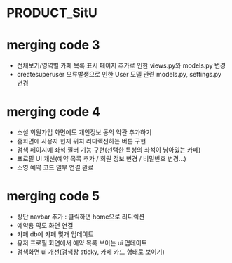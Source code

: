 # PRODUCT_SitU

# merging code 3

-   전체보기/영역별 카페 목록 표시 페이지 추가로 인한 views.py와 models.py 변경
-   createsuperuser 오류발생으로 인한 User 모델 관련 models.py, settings.py 변경

# merging code 4

-   소셜 회원가입 화면에도 개인정보 동의 약관 추가하기
-   홈화면에 사용자 현재 위치 리디렉션하는 버튼 구현
-   검색 페이지에 좌석 필터 기능 구현(선택한 특성의 좌석이 남아있는 카페)
-   프로필 UI 개선(예약 목록 추가 / 회원 정보 변경 / 비밀번호 변경…)
-   소영 예약 코드 일부 연결 완료

# merging code 5

-   상단 navbar 추가 : 클릭하면 home으로 리디렉션
-   예약용 약도 화면 연결
-   카페 db에 카페 몇개 업데이트
-   유저 프로필 화면에서 예약 목록 보이는 ui 업데이트
-   검색화면 ui 개선(검색창 sticky, 카페 카드 형태로 보이기)
